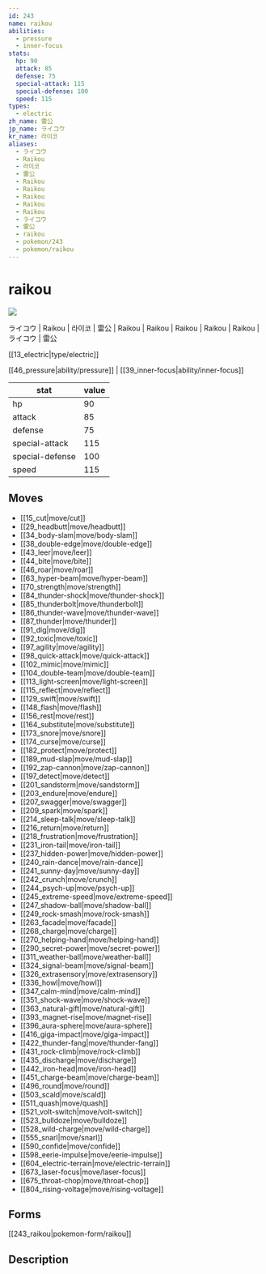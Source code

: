 ```yaml
---
id: 243
name: raikou
abilities:
  - pressure
  - inner-focus
stats:
  hp: 90
  attack: 85
  defense: 75
  special-attack: 115
  special-defense: 100
  speed: 115
types:
  - electric
zh_name: 雷公
jp_name: ライコウ
kr_name: 라이코
aliases:
  - ライコウ
  - Raikou
  - 라이코
  - 雷公
  - Raikou
  - Raikou
  - Raikou
  - Raikou
  - Raikou
  - ライコウ
  - 雷公
  - raikou
  - pokemon/243
  - pokemon/raikou
---
```

# raikou

![](https://raw.githubusercontent.com/PokeAPI/sprites/master/sprites/pokemon/243.png)

ライコウ | Raikou | 라이코 | 雷公 | Raikou | Raikou | Raikou | Raikou | Raikou | ライコウ | 雷公

[[13_electric|type/electric]]

[[46_pressure|ability/pressure]] | [[39_inner-focus|ability/inner-focus]]

|stat|value|
|---|---|
|hp|90|
|attack|85|
|defense|75|
|special-attack|115|
|special-defense|100|
|speed|115|


## Moves

- [[15_cut|move/cut]]
- [[29_headbutt|move/headbutt]]
- [[34_body-slam|move/body-slam]]
- [[38_double-edge|move/double-edge]]
- [[43_leer|move/leer]]
- [[44_bite|move/bite]]
- [[46_roar|move/roar]]
- [[63_hyper-beam|move/hyper-beam]]
- [[70_strength|move/strength]]
- [[84_thunder-shock|move/thunder-shock]]
- [[85_thunderbolt|move/thunderbolt]]
- [[86_thunder-wave|move/thunder-wave]]
- [[87_thunder|move/thunder]]
- [[91_dig|move/dig]]
- [[92_toxic|move/toxic]]
- [[97_agility|move/agility]]
- [[98_quick-attack|move/quick-attack]]
- [[102_mimic|move/mimic]]
- [[104_double-team|move/double-team]]
- [[113_light-screen|move/light-screen]]
- [[115_reflect|move/reflect]]
- [[129_swift|move/swift]]
- [[148_flash|move/flash]]
- [[156_rest|move/rest]]
- [[164_substitute|move/substitute]]
- [[173_snore|move/snore]]
- [[174_curse|move/curse]]
- [[182_protect|move/protect]]
- [[189_mud-slap|move/mud-slap]]
- [[192_zap-cannon|move/zap-cannon]]
- [[197_detect|move/detect]]
- [[201_sandstorm|move/sandstorm]]
- [[203_endure|move/endure]]
- [[207_swagger|move/swagger]]
- [[209_spark|move/spark]]
- [[214_sleep-talk|move/sleep-talk]]
- [[216_return|move/return]]
- [[218_frustration|move/frustration]]
- [[231_iron-tail|move/iron-tail]]
- [[237_hidden-power|move/hidden-power]]
- [[240_rain-dance|move/rain-dance]]
- [[241_sunny-day|move/sunny-day]]
- [[242_crunch|move/crunch]]
- [[244_psych-up|move/psych-up]]
- [[245_extreme-speed|move/extreme-speed]]
- [[247_shadow-ball|move/shadow-ball]]
- [[249_rock-smash|move/rock-smash]]
- [[263_facade|move/facade]]
- [[268_charge|move/charge]]
- [[270_helping-hand|move/helping-hand]]
- [[290_secret-power|move/secret-power]]
- [[311_weather-ball|move/weather-ball]]
- [[324_signal-beam|move/signal-beam]]
- [[326_extrasensory|move/extrasensory]]
- [[336_howl|move/howl]]
- [[347_calm-mind|move/calm-mind]]
- [[351_shock-wave|move/shock-wave]]
- [[363_natural-gift|move/natural-gift]]
- [[393_magnet-rise|move/magnet-rise]]
- [[396_aura-sphere|move/aura-sphere]]
- [[416_giga-impact|move/giga-impact]]
- [[422_thunder-fang|move/thunder-fang]]
- [[431_rock-climb|move/rock-climb]]
- [[435_discharge|move/discharge]]
- [[442_iron-head|move/iron-head]]
- [[451_charge-beam|move/charge-beam]]
- [[496_round|move/round]]
- [[503_scald|move/scald]]
- [[511_quash|move/quash]]
- [[521_volt-switch|move/volt-switch]]
- [[523_bulldoze|move/bulldoze]]
- [[528_wild-charge|move/wild-charge]]
- [[555_snarl|move/snarl]]
- [[590_confide|move/confide]]
- [[598_eerie-impulse|move/eerie-impulse]]
- [[604_electric-terrain|move/electric-terrain]]
- [[673_laser-focus|move/laser-focus]]
- [[675_throat-chop|move/throat-chop]]
- [[804_rising-voltage|move/rising-voltage]]

## Forms



[[243_raikou|pokemon-form/raikou]]

## Description



